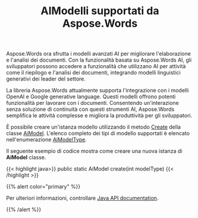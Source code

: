 ﻿---
title: AIModelli supportati da Aspose.Words
second_title: Aspose.Words per Java
articleTitle: Modelli supportati AI
linktitle: Modelli supportati AI
type: docs
weight: 10
description: "Aspose.Words per Java supporta i modelli OpenAI e Google AI per la sintesi e la traduzione dei documenti. Utilizzare Aspose.Words con Gpt-4o, Gpt-4o mini, Gpt-4 Turbo, GPT-3.5 Turbo, Gemini 1.5 Flash, Gemini 1.5 Flash-8B, Gemini 1.5 Pro."
url: /it/java/supported-ai-models/
timestamp: 2024-11-26-12-00-00
---

Aspose.Words ora sfrutta i modelli avanzati AI per migliorare l'elaborazione e l'analisi dei documenti. Con la funzionalità basata su Aspose.Words AI, gli sviluppatori possono accedere a funzionalità che utilizzano AI per attività come il riepilogo e l'analisi dei documenti, integrando modelli linguistici generativi dei leader del settore.

La libreria Aspose.Words attualmente supporta l'integrazione con i modelli OpenAI e Google generative language. Questi modelli offrono potenti funzionalità per lavorare con i documenti. Consentendo un'interazione senza soluzione di continuità con questi strumenti AI, Aspose.Words semplifica le attività complesse e migliora la produttività per gli sviluppatori.

È possibile creare un'istanza modello utilizzando il metodo [Create](https://reference.aspose.com/words/java/com.aspose.words/aimodel/#create-int) della classe [AiModel](https://reference.aspose.com/words/java/com.aspose.words/aimodel/). L'elenco completo dei tipi di modello supportati è elencato nell'enumerazione [AiModelType](https://reference.aspose.com/words/java/com.aspose.words/aimodeltype/).

Il seguente esempio di codice mostra come creare una nuova istanza di **AiModel** classe.

{{< highlight java>}}
public static AiModel create(int modelType)
{{< /highlight >}}

{{% alert color="primary" %}}

Per ulteriori informazioni, controllare [Java API documentation](https://reference.aspose.com/words/java/com.aspose.words/).

{{% /alert %}}